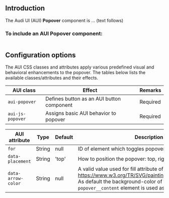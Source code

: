 ## Introduction

The Audi UI (AUI) **Popover** component is … (text follows)

### To include an AUI **Popover** component:

```html
```

## Configuration options

The AUI CSS classes and attributes apply various predefined visual and behavioral enhancements to the popover. The tables below lists the available classes/attributes and their effects.

| AUI class | Effect | Remarks |
|-----------|--------|---------|
| `aui-popover` | Defines button as an AUI button component | Required |
| `aui-js-popover` | Assigns basic AUI behavior to popover | Required |

| AUI attribute | Type | Default | Description |
|---------------|------|---------|-------------|
| `for` | String | null | ID of element which toggles popover. |
| `data-placement` | String | 'top' | How to position the popover: top, right, bottom, left. |
| `data-arrow-color` | String | null | A valid value used for fill attribute of arrow shape. See https://www.w3.org/TR/SVG/painting.html#SpecifyingPaint; As default the background-color of the `aui-popover__content` element is used as fill.  |
